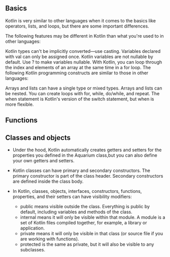 ## Basics
Kotlin is very similar to other languages when it comes to the basics like operators, lists, and loops, but there are some important differences.

The following features may be different in Kotlin than what you're used to in other languages:

Kotlin types can't be implicitly converted—use casting.
Variables declared with val can only be assigned once.
Kotlin variables are not nullable by default. Use ? to make variables nullable.
With Kotlin, you can loop through the index and elements of an array at the same time in a for loop.
The following Kotlin programming constructs are similar to those in other languages:

Arrays and lists can have a single type or mixed types.
Arrays and lists can be nested.
You can create loops with for, while, do/while, and repeat.
The when statement is Kotlin's version of the switch statement, but when is more flexible.

## Functions


## Classes and objects
- Under the hood, Kotlin automatically creates getters and setters for the properties you defined in the Aquarium class,but you can also define your own getters and setters.

- Kotlin classes can have primary and secondary constructors. The primary constructor is part of the class header. Secondary constructors are defined inside the class body.

- In Kotlin, classes, objects, interfaces, constructors, functions, properties, and their setters can have visibility modifiers:
   - public means visible outside the class. Everything is public by default, including variables and methods of the class.
   - internal means it will only be visible within that module. A module is a set of Kotlin files compiled together, for example, a library or application.
   - private means it will only be visible in that class (or source file if you are working with functions).
   - protected is the same as private, but it will also be visible to any subclasses.

